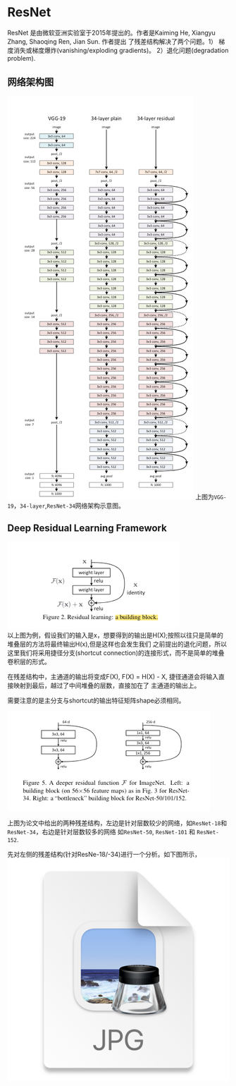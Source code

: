 # ResNet 
ResNet 是由微软亚洲实验室于2015年提出的。作者是Kaiming He, Xiangyu Zhang, Shaoqing Ren, Jian Sun. 作者提出
了残差结构解决了两个问题。1） 梯度消失或梯度爆炸(vanishing/exploding gradients)。 2）退化问题(degradation problem). 

## 网络架构图 
![img_5.png](img_5.png) 
上图为```VGG-19```，```34-layer```,```ResNet-34```网络架构示意图。 

## Deep Residual Learning Framework 
![img.png](img.png)  
以上图为例，假设我们的输入是x，想要得到的输出是H(X);按照以往只是简单的堆叠层的方法将最终输出H(x),但是这样也会发生我们
之前提出的退化问题，所以这里我们将采用捷径分支(shortcut connection)的连接形式，而不是简单的堆叠卷积层的形式。

在残差结构中，主通道的输出将变成F(X), F(X) = H(X) - X, 捷径通道会将输入直接映射到最后，越过了中间堆叠的层数，直接加在了
主通道的输出上。 

需要注意的是主分支与shortcut的输出特征矩阵shape必须相同。

![img_2.png](img_2.png)  

上图为论文中给出的两种残差结构，左边是针对层数较少的网络，如```ResNet-18```和```ResNet-34```，右边是针对层数较多的网络
如```ResNet-50```, ```ResNet-101``` 和 ```ResNet-152```.  

先对左侧的残差结构(针对ResNe-18/-34)进行一个分析。如下图所示，
![img_6.png](img_6.png)




